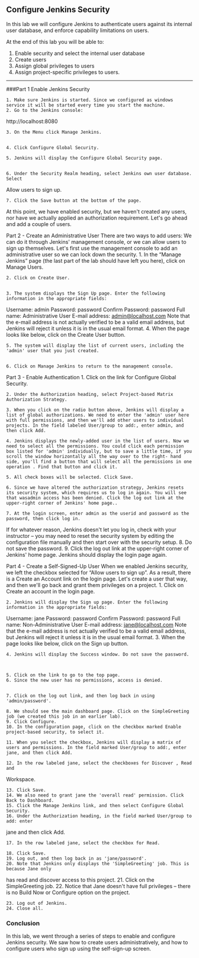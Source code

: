 ## Configure Jenkins Security

In this lab we will configure Jenkins to authenticate users against its internal user database, and enforce capability limitations on users.

At the end of this lab you will be able to:
1.	Enable security and select the internal user database
2.	Create users
3.	Assign global privileges to users
4.	Assign project-specific privileges to users.

----

###Part 1 Enable Jenkins Security

    1. Make sure Jenkins is started. Since we configured as windows service it will be started every time you start the machine.
    2. Go to the Jenkins console:

http://localhost:8080

    3. On the Menu click Manage Jenkins.


    4. Click Configure Global Security.
 
    5. Jenkins will display the Configure Global Security page.


    6. Under the Security Realm heading, select Jenkins own user database. Select
Allow users to sign up.


    7. Click the Save button at the bottom of the page.

At this point, we have enabled security, but we haven't created any users, nor have we actually applied an authorization requirement. Let's go ahead and add a couple of users.

Part 2 - Create an Administrative User
There are two ways to add users: We can do it through Jenkins' management console, or we can allow users to sign up themselves. Let's first use the management console to add an administrative user so we can lock down the security.
    1. In the “Manage Jenkins” page (the last part of the lab should have left you here), click on Manage Users.

    2. Click on Create User.

 
    3. The system displays the Sign Up page. Enter the following information in the appropriate fields:
Username:	admin
Password:	password Confirm Password:	password
Full name:	Administrative User
E-mail address:	admin@localhost.com
Note that the e-mail address is not actually verified to be a valid email address, but Jenkins will reject it unless it is in the usual email format.
    4. When the page looks like below, click on the Create User button.


    5. The system will display the list of current users, including the 'admin' user that you just created.


    6. Click on Manage Jenkins to return to the management console.
 
Part 3 - Enable Authentication
    1. Click on the link for Configure Global Security.

    2. Under the Authorization heading, select Project-based Matrix Authorization Strategy.

    3. When you click on the radio button above, Jenkins will display a list of global authorizations. We need to enter the 'admin' user here with full permissions, and then we'll add other users to individual projects. In the field labeled User/group to add:, enter admin, and then click Add.

    4. Jenkins displays the newly-added user in the list of users. Now we need to select all the permissions. You could click each permission box listed for 'admin' individually, but to save a little time, if you scroll the window horizontally all the way over to the right- hand side, you'll find a button that will select all the permissions in one operation . Find that button and click it.

    5. All check boxes will be selected. Click Save.
 
    6. Since we have altered the authorization strategy, Jenkins resets its security system, which requires us to log in again. You will see that wasadmin access has been denied. Click the log out link at the upper-right corner of Jenkins' home page..

    7. At the login screen, enter admin as the userid and password as the password, then click log in.


If for whatever reason, Jenkins doesn't let you log in, check with your instructor – you may need to reset the security system by editing the configuration file manually and then start over with the security setup.
    8. Do not save the password.
    9. Click the log out link at the upper-right corner of Jenkins' home page. Jenkins should display the login page again.

Part 4 - Create a Self-Signed-Up User
When we enabled Jenkins security, we left the checkbox selected for “Allow users to sign up”. As a result, there is a Create an Account link on the login page. Let's create a user that way, and then we'll go back and grant them privileges on a project.
    1. Click on Create an account in the login page.

 
    2. Jenkins will display the Sign up page. Enter the following information in the appropriate fields:
Username:	jane
Password:	password Confirm Password:	password
Full name:	Non-Administrative User
E-mail address:	jane@localhost.com
Note that the e-mail address is not actually verified to be a valid email address, but Jenkins will reject it unless it is in the usual email format.
    3. When the page looks like below, click on the Sign up button.


    4. Jenkins will display the Success window. Do not save the password.



    5. Click on the link to go to the top page.
    6. Since the new user has no permissions, access is denied.


    7. Click on the log out link, and then log back in using 'admin/password'.
 
    8. We should see the main dashboard page. Click on the SimpleGreeting job (we created this job in an earlier lab).
    9. Click Configure.
    10. In the configuration page, click on the checkbox marked Enable project-based security, to select it.

    11. When you select the checkbox, Jenkins will display a matrix of users and permissions. In the field marked User/group to add:, enter jane, and then click Add.

    12. In the row labeled jane, select the checkboxes for Discover , Read and
Workspace.

    13. Click Save.
    14. We also need to grant jane the 'overall read' permission. Click Back to Dashboard.
    15. Click the Manage Jenkins link, and then select Configure Global Security.
    16. Under the Authorization heading, in the field marked User/group to add: enter
jane and then click Add.


    17. In the row labeled jane, select the checkbox for Read.

    18. Click Save.
    19. Log out, and then log back in as 'jane/password'.
    20. Note that Jenkins only displays the 'SimpleGreeting' job. This is because Jane only
 
has read and discover access to this project.
    21. Click on the SimpleGreeting job.
    22. Notice that Jane doesn't have full privileges – there is no Build Now or Configure
option on the project.

    23. Log out of Jenkins.
    24. Close all.

### Conclusion

In this lab, we went through a series of steps to enable and configure Jenkins security. We saw how to create users administratively, and how to configure users who sign up using the self-sign-up screen.
